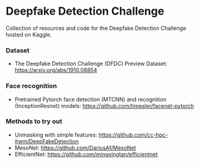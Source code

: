 # Deepfake Detection Challenge
Collection of resources and code for the Deepfake Detection Challenge hosted on Kaggle.

### Dataset
- The Deepfake Detection Challenge (DFDC) Preview Dataset: https://arxiv.org/abs/1910.08854

### Face recognition
- Pretrained Pytorch face detection (MTCNN) and recognition (InceptionResnet) models: https://github.com/timesler/facenet-pytorch

### Methods to try out
- Unmasking with simple features: https://github.com/cc-hpc-itwm/DeepFakeDetection
- MesoNet: https://github.com/DariusAf/MesoNet
- EfficientNet: https://github.com/mingxingtan/efficientnet
